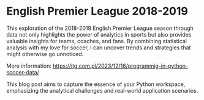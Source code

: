 # English Premier League 2018-2019
This exploration of the 2018-2019 English Premier League season through data not only highlights the power of analytics in sports but also provides valuable insights for teams, coaches, and fans. By combining statistical analysis with my love for soccer, I can uncover trends and strategies that might otherwise go unnoticed.

More information: https://itg.com.pl/2023/12/16/programmig-in-python-soccer-data/

This blog post aims to capture the essence of your Python workspace, emphasizing the analytical challenges and real-world application scenarios. 
